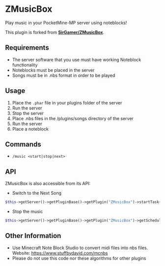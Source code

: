 # ZMusicBox
Play music in your PocketMine-MP server using noteblocks!

This plugin is forked from **[SirGamer/ZMusicBox](https://github.com/SirGamer/ZMusicBox)**.

## Requirements
 - The server software that you use must have working Noteblock functionality
 - Noteblocks must be placed in the server
 - Songs must be in .nbs format in order to be played

## Usage
1) Place the `.phar` file in your plugins folder of the server
2) Run the server
3) Stop the server
4) Place .nbs files in the /plugins/songs directory of the server
5) Run the server
6) Place a noteblock

## Commands

 - `/music <start|stop|next>`

## API
ZMusicBox is also accessible from its API:
 - Switch to the Next Song
```php
$this->getServer()->getPluginBase()->getPlugin("ZMusicBox")->startTask();
```
 - Stop the music
```php
$this->getServer()->getPluginBase()->getPlugin("ZMusicBox")->getScheduler()->cancelAllTasks();
```

## Other Information
 - Use Minecraft Note Block Studio to convert midi files into nbs files.
Website: https://www.stuffbydavid.com/mcnbs
 - Please do not use this code nor these algorithms for other plugins
